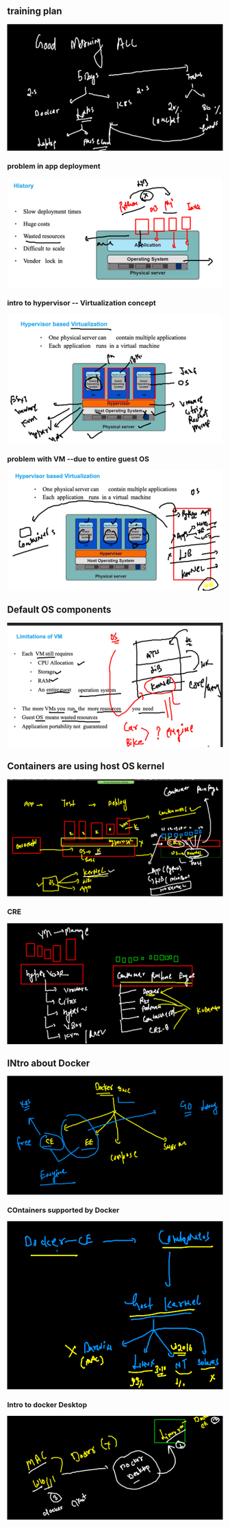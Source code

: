 ## training plan 

<img src="plan.png">


### problem in app deployment 

<img src="app1.png">

### intro to hypervisor -- Virtualization concept 

<img src="vm.png">

### problem with VM --due to entire guest OS 

<img src="prob.png">

## Default OS components 

<img src="os.png">

## Containers are using host OS kernel 

<img src="k.png">

### CRE 

<img src="cre.png">

## INtro about Docker 

<img src="docker.png">

### COntainers supported by Docker 

<img src="kk.png">

### Intro to docker Desktop 

<img src="dd.png">









